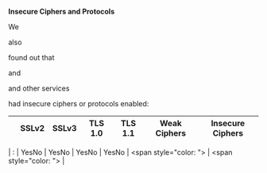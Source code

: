 <!--{% if has_insecure_ciphers or has_insecure_protocols %}-->
**Insecure Ciphers and Protocols**

<!--{% load md %}--><!--{% oneliner %}-->
We
<!--{% if has_vulnerabilities %}-->also<!--{% endif %}-->
found out that
<!--{{ affected_components_short|first }}-->
<!--{% if affected_components_short|length == 2 %}-->
and <!--{{ affected_components_short|last }}-->
<!--{% elif affected_components_short|length > 2 %}-->
and <!--{{ affected_components_short|length|add:"-1"|safe }}--> other services
<!--{% endif %}-->
had insecure ciphers or protocols enabled:
<!--{% endoneliner %}-->

<!--{% noemptylines %}-->
|  | SSLv2 | SSLv3 | TLS 1.0 | TLS 1.1 | Weak Ciphers | Insecure Ciphers |
| ------- | ------- | ------- | ------- | ------- | ------- | ------- |
<!--{% for t in data %}-->
<!--{% oneliner %}-->
| <!--{{ t.hostname }}-->:<!--{{ t.port }}--> | 
<span style="color: <!--{% if 'sslv2' in t.protocols %}-->red<!--{% else %}-->green<!--{% endif %}-->"><!--{% if 'sslv2' in t.protocols %}-->Yes<!--{% else %}-->No<!--{% endif %}--></span> |
<span style="color: <!--{% if 'sslv3' in t.protocols %}-->red<!--{% else %}-->green<!--{% endif %}-->"><!--{% if 'sslv3' in t.protocols %}-->Yes<!--{% else %}-->No<!--{% endif %}--></span> |
<span style="color: <!--{% if 'tlsv1' in t.protocols %}-->orange<!--{% else %}-->green<!--{% endif %}-->"><!--{% if 'tlsv1' in t.protocols %}-->Yes<!--{% else %}-->No<!--{% endif %}--></span> |
<span style="color: <!--{% if 'tlsv1_1' in t.protocols %}-->orange<!--{% else %}-->green<!--{% endif %}-->"><!--{% if 'tlsv1_1' in t.protocols %}-->Yes<!--{% else %}-->No<!--{% endif %}--></span> |
<span style="color: <!--{{ t.has_weak_ciphers|yesno:"orange,green" }}-->"><!--{{ t.has_weak_ciphers|yesno:"Yes,No" }}--></span> |
<span style="color: <!--{{ t.has_insecure_ciphers|yesno:"red,green" }}-->"><!--{{ t.has_insecure_ciphers|yesno:"Yes,No" }}--></span> |
<!--{% endoneliner %}-->
<!--{% endfor %}-->
<!--{% endnoemptylines %}--><!--{% endif %}-->